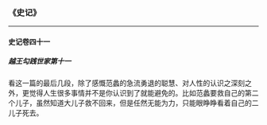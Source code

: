 ### 《史记》

---

#### 史记卷四十一

##### 越王勾践世家第十一

看这一篇的最后几段，除了感慨范蠡的急流勇退的聪慧、对人性的认识之深刻之外，更觉得人生很多事情并不是你认识到了就能避免的。比如范蠡要救自己的第二个儿子，虽然知道大儿子救不回来，但是任然无能为力，只能眼睁睁看着自己的二儿子死去。

